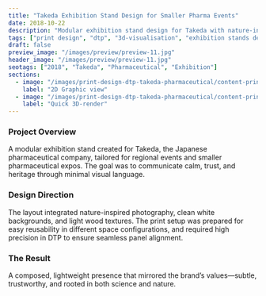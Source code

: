 ```yaml
---
title: "Takeda Exhibition Stand Design for Smaller Pharma Events"
date: 2018-10-22
description: "Modular exhibition stand design for Takeda with nature-inspired imagery and clean DTP layout."
tags: ["print design", "dtp", "3d-visualisation", "exhibition stands design"]
draft: false
preview_image: "/images/preview/preview-11.jpg"
header_image: "/images/preview/preview-11.jpg"
seotags: ["2018", "Takeda", "Pharmaceutical", "Exhibition"]
sections:
  - image: "/images/print-design-dtp-takeda-pharmaceutical/content-print-design-dtp-takeda-pharmaceutical-1.jpg"
    label: "2D Graphic view"
  - image: "/images/print-design-dtp-takeda-pharmaceutical/content-print-design-dtp-takeda-pharmaceutical-2.jpg"
    label: "Quick 3D-render"
---
```


### Project Overview

A modular exhibition stand created for Takeda, the Japanese pharmaceutical company, tailored for regional events and smaller pharmaceutical expos. The goal was to communicate calm, trust, and heritage through minimal visual language.

### Design Direction

The layout integrated nature-inspired photography, clean white backgrounds, and light wood textures. The print setup was prepared for easy reusability in different space configurations, and required high precision in DTP to ensure seamless panel alignment.

### The Result

A composed, lightweight presence that mirrored the brand’s values—subtle, trustworthy, and rooted in both science and nature.

